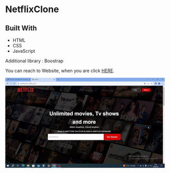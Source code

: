 # NetflixClone

<!DOCTYPE html>
<html lang="en">
<head>
    <meta charset="UTF-8">
</head>
<body>
<h2 id="built-with">Built With</h2>
  <ul>
    <li>HTML</li>
    <li>CSS</li>
    <li>JavaScript</li>
  </ul>
  <p> Additional library : Boostrap</p>
  <p>You can reach to Website, when you are click <a href="https://netfliiixclone.netlify.app">HERE</a>.</p>

</body>
</html>

![netflixclone](3netflixclone.gif)
